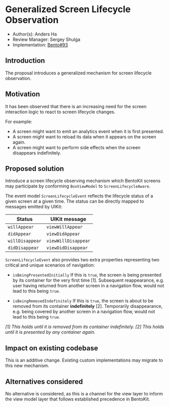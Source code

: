 # Generalized Screen Lifecycle Observation

* Author(s): Anders Ha
* Review Manager: Sergey Shulga
* Implementation: [Bento#93](https://github.com/Babylonpartners/Bento/pull/93)

## Introduction

The proposal introduces a generalized mechanism for screen lifecycle observation.

## Motivation

It has been observed that there is an increasing need for the screen interaction logic to react to screen lifecycle changes.

For example:

* A screen might want to emit an analytics event when it is first presented.
* A screen might want to reload its data when it appears on the screen again.
* A screen might want to perform side effects when the screen disappears indefinitely.

## Proposed solution

Introduce a screen lifecycle observing mechanism which BentoKit screens may participate by conforming `BoxViewModel` to `ScreenLifecycleAware`.

The event model `ScreenLifecycleEvent` reflects the lifecycle status of a given screen at a given time. The status can be directly mapped to messages emitted by UIKit:

Status | UIKit message
--- | ---
`willAppear` | `viewWillAppear`
`didAppear` | `viewDidAppear`
`willDisappear` | `viewWillDisappear`
`didDisappear` | `viewDidDisappear`

`ScreenLifecycleEvent` also provides two extra properties representing two critical and unique scenarios of navigation:

* `isBeingPresentedInitially`
   If this is `true`, the screen is being presented by its container for the very first time [1]. Subsequent reappearance, e.g. user having returned from another screen in a navigation flow, would not lead to this being `true`.
   
    

* `isBeingRemovedIndefinitely`
   If this is `true`, the screen is about to be removed from its container **indefinitely** [2]. Temporarily disappearance, e.g. being covered by another screen in a navigation flow, would not lead to this being `true`.
   
_[1] This holds until it is removed from its container indefinitely._
_[2] This holds until it is presented by any container again._ 


## Impact on existing codebase

This is an additive change. Existing custom implementations may migrate to this new mechanism.

## Alternatives considered

No alternative is considered, as this is a channel for the view layer to inform the view model layer that follows established precedence in BentoKit.
